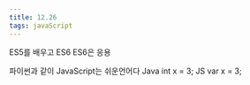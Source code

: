```yaml
---
title: 12.26
tags: javaScript
---
```


ES5를 배우고 ES6
ES6은 응용 

파이썬과 같이 JavaScript는 쉬운언어다
Java int x = 3;
JS   var x = 3;